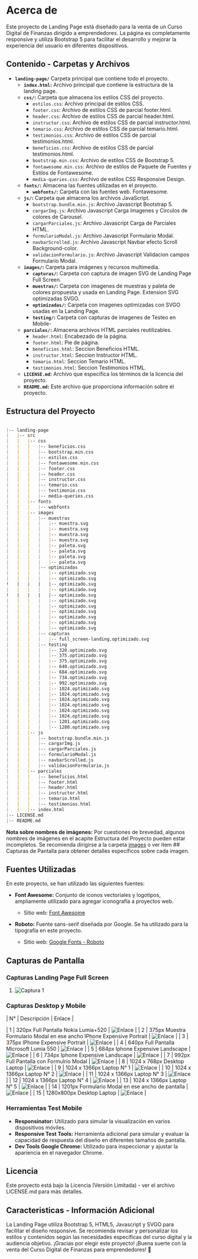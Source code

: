 # Acerca de

Este proyecto de Landing Page está diseñado para la venta de un Curso Digital de Finanzas dirigido a emprendedores. La página es completamente responsive y utiliza Bootstrap 5 para facilitar el desarrollo y mejorar la experiencia del usuario en diferentes dispositivos.

## Contenido - Carpetas y Archivos

- **`landing-page/`** Carpeta principal que contiene todo el proyecto.
  - **`index.html`:** Archivo principal que contiene la estructura de la landing page.
  - **`css/`:** Carpeta que almacena los estilos CSS del proyecto.
      - `estilos.css`: Archivo principal de estilos CSS.
      - `footer.css`: Archivo de estilos CSS de parcial footer.html.
      - `header.css`: Archivo de estilos CSS de parcial header.html.
      - `instructor.css`: Archivo de estilos CSS de parcial instructor.html. 
      - `temario.css`: Archivo de estilos CSS de parcial temario.html.
      - `testimonios.css`: Archivo de estilos CSS de parcial testimonios.html.
      - `beneficios.css`: Archivo de estilos CSS de parcial testimonios.html.
      - `bootstrap.min.css`: Archivo de estilos CSS de Bootstrap 5.
      - `fontawesome.min.css`: Archivo de estilos de Paquete de Fuentes y Estilos de Fontawesome.
      - `media-queries.css`: Archivo de estilos CSS Responsive Design.
  - **`fonts/`:** Almacena las fuentes utilizadas en el proyecto.
      - **`webfonts/`:** Carpeta con las fuentes web. Fontawesome.
  - **`js/`:** Carpeta que almacena los archivos JavaScript.
      - `bootstrap.bundle.min.js`: Archivo Javascript Bootstrap 5.
      - `cargarImg.js`: Archivo Javascript Carga Imagenes y Circulos de colores de Carousel.
      - `cargarParciales.js`: Archivo Javascript Carga de Parciales HTML.
      - `formularioModal.js`: Archivo Javascript Formulario Modal.
      - `navbarScrolled.js`: Archivo Javascript Navbar efecto Scroll Background-color. 
      - `validacionFormulario.js`: Archivo Javascript Validacion campos Formulario Modal.
  - **`images/`:** Carpeta para imágenes y recursos multimedia.
      - **`capturas/`:** Carpeta con captura de imagen SVG de Landing Page Full Screen.
      - **`muestras/`:** Carpeta con imagenes de muestras y paleta de colores propuesta y usada en Landing Page. Extension SVG optimizadas SVGO.
      - **`optimizadas/`:** Carpeta con imagenes optimizadas con SVGO usadas en la Landing Page.
      - **`testing/`:** Carpeta con capturas de imagenes de Testeo en Mobile-
  - **`parciales/`:** Almacena archivos HTML parciales reutilizables.
    - `header.html`: Encabezado de la página.
    - `footer.html`: Pie de página.
    - `beneficios.html`: Seccion Beneficios HTML.
    - `instructor.html`: Seccion Instructor HTML.
    - `temario.html`: Seccion Temario HTML.
    - `testimonios.html`: Seccion Testimonios HTML.
  - **`LICENSE.md`:** Archivo que especifica los términos de la licencia del proyecto.
  - **`README.md`:** Este archivo que proporciona información sobre el proyecto.

## Estructura del Proyecto
```markdown

|-- landing-page
|   |-- src
|   |   |-- css
|   |   |   |-- beneficios.css
|   |   |   |-- bootstrap.min.css
|   |   |   |-- estilos.css
|   |   |   |-- fontawesome.min.css
|   |   |   |-- footer.css
|   |   |   |-- header.css
|   |   |   |-- instructor.css
|   |   |   |-- temario.css
|   |   |   |-- testimonio.css
|   |   |   |-- media-queries.css
|   |   |-- fonts
|   |   |   |-- webfonts
|   |   |-- images
|   |   |   |-- muestras
|   |   |   |   |-- muestra.svg
|   |   |   |   |-- muestra.svg
|   |   |   |   |-- muestra.svg
|   |   |   |   |-- muestra.svg
|   |   |   |   |-- paleta.svg
|   |   |   |   |-- paleta.svg
|   |   |   |   |-- paleta.svg
|   |   |   |   |-- paleta.svg
|   |   |   |-- optimizadas
|   |   |   |   |-- optimizado.svg
|   |   |   |   |-- optimizado.svg
!   |   |   |   |-- optimizado.svg
|   |   |   |   |-- optimizado.svg
!   |   |   |   |-- optimizado.svg
|   |   |   |   |-- optimizado.svg
|   |   |   |   |-- optimizado.svg
|   |   |   |   |-- optimizado.svg
|   |   |   |   |-- optimizado.svg
|   |   |   |   |-- optimizado.svg
|   |   |   |   |-- optimizado.svg
|   |   |   |-- capturas
|   |   |   |   |-- full_screen-landing.optimizado.svg
|   |   |   |-- testing
|   |   |   |   |-- 320.optimizado.svg
|   |   |   |   |-- 375.optimizado.svg
|   |   |   |   |-- 375.optimizado.svg
|   |   |   |   |-- 640.optimizado.svg
|   |   |   |   |-- 684.optimizado.svg
|   |   |   |   |-- 734.optimizado.svg
|   |   |   |   |-- 992.optimizado.svg
|   |   |   |   |-- 1024.optimizado.svg
|   |   |   |   |-- 1024.optimizado.svg
|   |   |   |   |-- 1024.optimizado.svg
|   |   |   |   |-- 1024.optimizado.svg
|   |   |   |   |-- 1024.optimizado.svg
|   |   |   |   |-- 1024.optimizado.svg
|   |   |   |   |-- 1201.optimizado.svg
|   |   |   |   |-- 1280.optimizado.svg
|   |   |-- js
|   |   |   |-- bootstrap.bundle.min.js
|   |   |   |-- cargarImg.js
|   |   |   |-- cargarParciales.js
|   |   |   |-- formularioModal.js
|   |   |   |-- navbarScrolled.js
|   |   |   |-- validacionFormulario.js
|   |   |-- parciales
|   |   |   |-- beneficios.html
|   |   |   |-- footer.html
|   |   |   |-- header.html
|   |   |   |-- instructor.html
|   |   |   |-- temario.html
|   |   |   |-- testimonios.html
|   |   |-- index.html
|-- LICENSE.md
|-- README.md

```
**Nota sobre nombres de imágenes:**
Por cuestiones de brevedad, algunos nombres de imágenes en el acapite Estructura del Proyecto pueden estar incompletos. Se recomienda dirigirse a la carpeta [images](/src/images/) o ver item ## Capturas de Pantalla para obtener detalles específicos sobre cada imagen.

## Fuentes Utilizadas

En este proyecto, se han utilizado las siguientes fuentes:

- **Font Awesome:** Conjunto de iconos vectoriales y logotipos, ampliamente utilizado para agregar iconografía a proyectos web.
  - Sitio web: [Font Awesome](https://fontawesome.com/)

- **Roboto:** Fuente sans-serif diseñada por Google. Se ha utilizado para la tipografía en este proyecto.
  - Sitio web: [Google Fonts - Roboto](https://fonts.google.com/specimen/Roboto)


## Capturas de Pantalla

### Capturas Landing Page Full Screen
1. ![Captura 1](/src/images/capturas/full_screen-landing.optimizado.svg)

### Capturas Desktop y Mobile

| N° | Descripción | Enlace |

| 1 | 320px Full Pantalla Nokia Lumia+520 | ![Enlace](/src/images/testing/320_nokia_lumia+520..optimizado.svg) |
| 2 | 375px Muestra Formulario Modal en ese ancho IPhone Expensive Portrait | ![Enlace](/src/images/testing/375_form-375.optimizado.svg) |
| 3 | 375px IPhone Expensive Portrait | ![Enlace](/src/images/testing/375-responsinator.optimizado.svg) |
| 4 | 640px Full Pantalla Microsoft Lumia 550 | ![Enlace](/src/images/testing/640_microsoft_lumia_550.optimizado.svg) |
| 5 | 684px Iphone Expensive Landscape | ![Enlace](/src/images/testing/684-responsinator..optimizado.svg) |
| 6 | 734px Iphone Expensive Landscape | ![Enlace](/src/images/testing/734-responsinator.optimizado.svg) |
| 7 | 992px Full Pantalla con Formulrio Modal | ![Enlace](/src/images/testing/992_full-form.optimizado.svg) |
| 8 | 1024 x 768px Desktop Laptop | ![Enlace](/src/images/testing/1024_desktop_laptop_1024x768.optimizado.svg) |
| 9 | 1024 x 1366px Laptop N° 1 | ![Enlace](/src/images/testing/1024_laptop1_1024x1366.optimizado.svg) |
| 10 | 1024 x 1366px Laptop N° 2 | ![Enlace](/src/images/testing/1024_laptop2_1024x1366..optimizado.svg) |
| 11 | 1024 x 1366px Laptop N° 3 | ![Enlace](/src/images/testing/1024_laptop3_1024x1366.optimizado.svg) |
| 12 | 1024 x 1366px Laptop N° 4 | ![Enlace](/src/images/testing/1024_laptop4_1024x1366.optimizado.svg) |
| 13 | 1024 x 1366px Laptop N° 5 | ![Enlace](/src/images/testing/1024_laptop5_1024x1366..optimizado.svg) |
| 14 | 1201px Formulario Modal en ese ancho de pantalla | ![Enlace](/src/images/testing/1201_form-1201.optimizado.svg) |
| 15 | 1280x800px Desktop Laptop | ![Enlace](/src/images/testing/1280_desktop_laptop_1280x800.optimizado.svg) |

### Herramientas Test Mobile
- **Responsinator:** Utilizado para simular la visualización en varios dispositivos móviles.
- **Responsive Test Tools:** Herramienta adicional para simular y evaluar la capacidad de respuesta del diseño en diferentes tamaños de pantalla.
- **Dev Tools Google Chrome:** Utilizado para inspeccionar y ajustar la apariencia en el navegador Chrome.

## Licencia

Este proyecto está bajo la Licencia (Versión Limitada) - ver el archivo LICENSE.md para más detalles.

## Caracteristicas - Información Adicional
La Landing Page utiliza Bootstrap 5, HTML5, Javascript y SVGO para facilitar el diseño responsive.
Se recomienda revisar y personalizar los estilos y contenidos según las necesidades específicas del curso digital y la audiencia objetivo.
¡Gracias por elegir este proyecto! ¡Buena suerte con la venta del Curso Digital de Finanzas para emprendedores! 🚀
